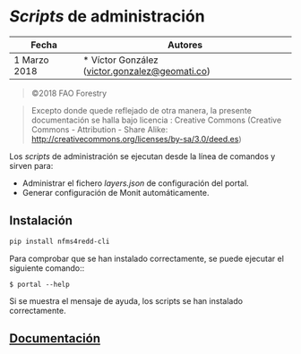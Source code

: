# *Scripts* de administración

| Fecha       |       Autores |
| -- | -- |
| 1 Marzo 2018	|	* Víctor González (victor.gonzalez@geomati.co)	 |

>	©2018 FAO Forestry

>	Excepto donde quede reflejado de otra manera, la presente documentación se halla bajo licencia : Creative Commons (Creative Commons - Attribution - Share Alike: http://creativecommons.org/licenses/by-sa/3.0/deed.es)

Los *scripts* de administración se ejecutan desde la línea de comandos y sirven para:

* Administrar el fichero *layers.json* de configuración del portal.
* Generar configuración de Monit automáticamente.

## Instalación

```bash
pip install nfms4redd-cli
```
Para comprobar que se han instalado correctamente, se puede ejecutar el siguiente comando::

	$ portal --help

Si se muestra el mensaje de ayuda, los scripts se han instalado correctamente.

## [Documentación](http://admin-tools.readthedocs.io/es/python_cli/)
